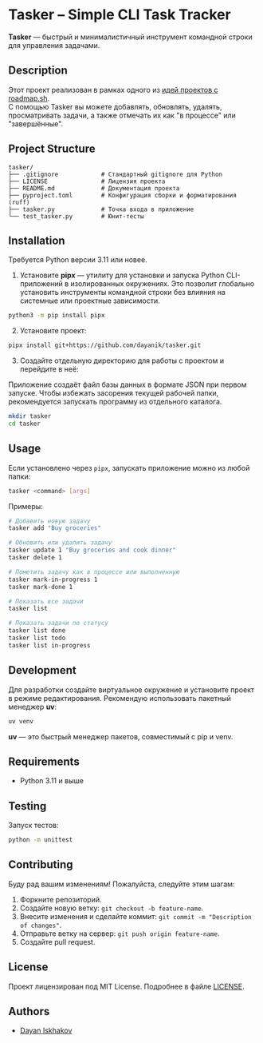 # Tasker – Simple CLI Task Tracker

**Tasker** — быстрый и минималистичный инструмент командной строки для управления задачами.

## Description

Этот проект реализован в рамках одного из [идей проектов с roadmap.sh](https://roadmap.sh/projects/task-tracker).  
С помощью Tasker вы можете добавлять, обновлять, удалять, просматривать задачи, а также отмечать их как "в процессе" или "завершённые".

## Project Structure

```
tasker/
├── .gitignore            # Стандартный gitignore для Python
├── LICENSE               # Лицензия проекта
├── README.md             # Документация проекта
├── pyproject.toml        # Конфигурация сборки и форматирования (ruff)
├── tasker.py             # Точка входа в приложение
└── test_tasker.py        # Юнит-тесты
```

## Installation

Требуется Python версии 3.11 или новее.

1. Установите **pipx** — утилиту для установки и запуска Python CLI-приложений в изолированных окружениях. Это позволит глобально установить инструменты командной строки без влияния на системные или проектные зависимости.

```bash
python3 -m pip install pipx
```

2. Установите проект:

```bash
pipx install git+https://github.com/dayanik/tasker.git
```

3. Создайте отдельную директорию для работы с проектом и перейдите в неё:

Приложение создаёт файл базы данных в формате JSON при первом запуске. Чтобы избежать засорения текущей рабочей папки, рекомендуется запускать программу из отдельного каталога.

```bash
mkdir tasker
cd tasker
```

## Usage

Если установлено через `pipx`, запускать приложение можно из любой папки:

```bash
tasker <command> [args]
```

Примеры:

```bash
# Добавить новую задачу
tasker add "Buy groceries"

# Обновить или удалить задачу
tasker update 1 "Buy groceries and cook dinner"
tasker delete 1

# Пометить задачу как в процессе или выполненную
tasker mark-in-progress 1
tasker mark-done 1

# Показать все задачи
tasker list

# Показать задачи по статусу
tasker list done
tasker list todo
tasker list in-progress
```

## Development

Для разработки создайте виртуальное окружение и установите проект в режиме редактирования. Рекомендую использовать пакетный менеджер **uv**:

```bash
uv venv
```

**uv** — это быстрый менеджер пакетов, совместимый с pip и venv.

## Requirements

- Python 3.11 и выше

## Testing

Запуск тестов:

```bash
python -m unittest
```

## Contributing

Буду рад вашим изменениям! Пожалуйста, следуйте этим шагам:

1. Форкните репозиторий.
2. Создайте новую ветку: `git checkout -b feature-name`.
3. Внесите изменения и сделайте коммит: `git commit -m "Description of changes"`.
4. Отправьте ветку на сервер: `git push origin feature-name`.
5. Создайте pull request.

## License

Проект лицензирован под MIT License. Подробнее в файле [LICENSE](./LICENSE).

## Authors

- [Dayan Iskhakov](https://github.com/dayanik)
